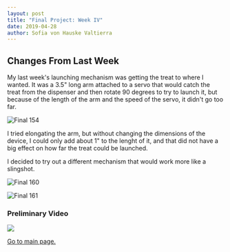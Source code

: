 ```yaml
---
layout: post
title: "Final Project: Week IV"
date: 2019-04-28
author: Sofia von Hauske Valtierra
---
```



## Changes From Last Week

My last week's launching mechanism was getting the treat to where I wanted. It was a 3.5" long arm attached to a servo that would catch the treat from the dispenser and then rotate 90 degrees to try to launch it, but because of the length of the arm and the speed of the servo, it didn't go too far.

![Final 154](https://user-images.githubusercontent.com/43420227/56630687-2bb85c80-6620-11e9-8a70-642ccc922078.jpg)

I tried elongating the arm, but without changing the dimensions of the device, I could only add about 1" to the lenght of it, and that did not have a big effect on how far the treat could be launched. 


I decided to try out a different mechanism that would work more like a slingshot. 

![Final 160](https://user-images.githubusercontent.com/43420227/56871471-7bb26d00-69ec-11e9-8559-290a2372c752.jpg)

![Final 161](https://user-images.githubusercontent.com/43420227/56871472-7bb26d00-69ec-11e9-8e26-6f08eca9d3c5.jpg)

### Preliminary Video

[![](http://img.youtube.com/vi/CDLuaqafLIo/0.jpg)](http://www.youtube.com/watch?v=CDLuaqafLIo "")

[Go to main page.](https://svonhauske.github.io/Interaction-Design-in-The-Wild)
